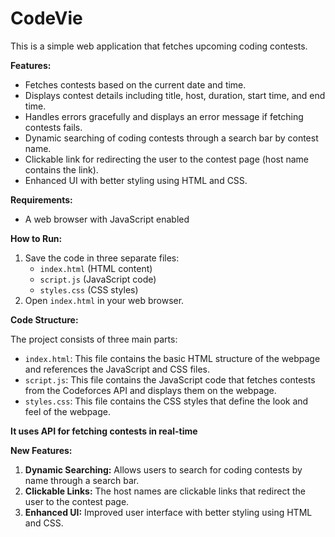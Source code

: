 # CodeVie

This is a simple web application that fetches upcoming coding contests.

**Features:**

* Fetches contests based on the current date and time.
* Displays contest details including title, host, duration, start time, and end time.
* Handles errors gracefully and displays an error message if fetching contests fails.
* Dynamic searching of coding contests through a search bar by contest name.
* Clickable link for redirecting the user to the contest page (host name contains the link).
* Enhanced UI with better styling using HTML and CSS.

**Requirements:**

* A web browser with JavaScript enabled

**How to Run:**

1. Save the code in three separate files:
    * `index.html` (HTML content)
    * `script.js` (JavaScript code)
    * `styles.css` (CSS styles)
2. Open `index.html` in your web browser.

**Code Structure:**

The project consists of three main parts:

* `index.html`: This file contains the basic HTML structure of the webpage and references the JavaScript and CSS files.
* `script.js`: This file contains the JavaScript code that fetches contests from the Codeforces API and displays them on the webpage.
* `styles.css`: This file contains the CSS styles that define the look and feel of the webpage.

**It uses API for fetching contests in real-time**

**New Features:**

1. **Dynamic Searching:** Allows users to search for coding contests by name through a search bar.
2. **Clickable Links:** The host names are clickable links that redirect the user to the contest page.
3. **Enhanced UI:** Improved user interface with better styling using HTML and CSS.
